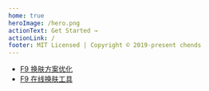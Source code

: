```yaml
---
home: true
heroImage: /hero.png
actionText: Get Started →
actionLink: /
footer: MIT Licensed | Copyright © 2019-present chends
---
```


- [F9 换肤方案优化](./2019/f9/skin-change.md)
- [F9 在线换肤工具](./2019/f9/skin-builder.md)